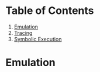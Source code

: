 # Table of Contents
1. [Emulation](./emulation.md)
2. [Tracing](./tracing.md)
3. [Symbolic Execution](./symbex.md)
# Emulation
